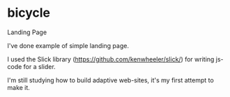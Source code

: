 # bicycle
Landing Page

I've done example of simple landing page.

I used the Slick library (https://github.com/kenwheeler/slick/) for writing js-code for a slider.

I'm still studying how to build adaptive web-sites, it's my first attempt to make it.
